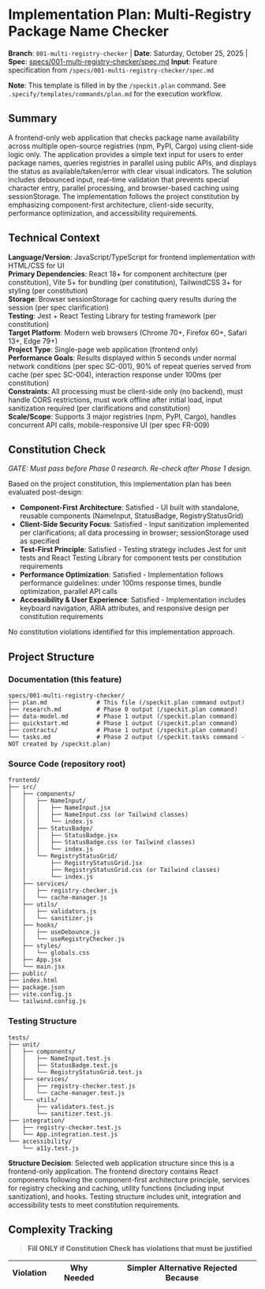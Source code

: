 # Implementation Plan: Multi-Registry Package Name Checker

**Branch**: `001-multi-registry-checker` | **Date**: Saturday, October 25, 2025 | **Spec**: [specs/001-multi-registry-checker/spec.md](specs/001-multi-registry-checker/spec.md)
**Input**: Feature specification from `/specs/001-multi-registry-checker/spec.md`

**Note**: This template is filled in by the `/speckit.plan` command. See `.specify/templates/commands/plan.md` for the execution workflow.

## Summary

A frontend-only web application that checks package name availability across multiple open-source registries (npm, PyPI, Cargo) using client-side logic only. The application provides a simple text input for users to enter package names, queries registries in parallel using public APIs, and displays the status as available/taken/error with clear visual indicators. The solution includes debounced input, real-time validation that prevents special character entry, parallel processing, and browser-based caching using sessionStorage. The implementation follows the project constitution by emphasizing component-first architecture, client-side security, performance optimization, and accessibility requirements.

## Technical Context

**Language/Version**: JavaScript/TypeScript for frontend implementation with HTML/CSS for UI  
**Primary Dependencies**: React 18+ for component architecture (per constitution), Vite 5+ for bundling (per constitution), TailwindCSS 3+ for styling (per constitution)  
**Storage**: Browser sessionStorage for caching query results during the session (per spec clarification)  
**Testing**: Jest + React Testing Library for testing framework (per constitution)  
**Target Platform**: Modern web browsers (Chrome 70+, Firefox 60+, Safari 13+, Edge 79+)  
**Project Type**: Single-page web application (frontend only)  
**Performance Goals**: Results displayed within 5 seconds under normal network conditions (per spec SC-001), 90% of repeat queries served from cache (per spec SC-004), interaction response under 100ms (per constitution)  
**Constraints**: All processing must be client-side only (no backend), must handle CORS restrictions, must work offline after initial load, input sanitization required (per clarifications and constitution)  
**Scale/Scope**: Supports 3 major registries (npm, PyPI, Cargo), handles concurrent API calls, mobile-responsive UI (per spec FR-009)

## Constitution Check

_GATE: Must pass before Phase 0 research. Re-check after Phase 1 design._

Based on the project constitution, this implementation plan has been evaluated post-design:

- **Component-First Architecture**: Satisfied - UI built with standalone, reusable components (NameInput, StatusBadge, RegistryStatusGrid)
- **Client-Side Security Focus**: Satisfied - Input sanitization implemented per clarifications; all data processing in browser; sessionStorage used as specified
- **Test-First Principle**: Satisfied - Testing strategy includes Jest for unit tests and React Testing Library for component tests per constitution requirements
- **Performance Optimization**: Satisfied - Implementation follows performance guidelines: under 100ms response times, bundle optimization, parallel API calls
- **Accessibility & User Experience**: Satisfied - Implementation includes keyboard navigation, ARIA attributes, and responsive design per constitution requirements

No constitution violations identified for this implementation approach.

## Project Structure

### Documentation (this feature)

```text
specs/001-multi-registry-checker/
├── plan.md              # This file (/speckit.plan command output)
├── research.md          # Phase 0 output (/speckit.plan command)
├── data-model.md        # Phase 1 output (/speckit.plan command)
├── quickstart.md        # Phase 1 output (/speckit.plan command)
├── contracts/           # Phase 1 output (/speckit.plan command)
└── tasks.md             # Phase 2 output (/speckit.tasks command - NOT created by /speckit.plan)
```

### Source Code (repository root)

```text
frontend/
├── src/
│   ├── components/
│   │   ├── NameInput/
│   │   │   ├── NameInput.jsx
│   │   │   ├── NameInput.css (or Tailwind classes)
│   │   │   └── index.js
│   │   ├── StatusBadge/
│   │   │   ├── StatusBadge.jsx
│   │   │   ├── StatusBadge.css (or Tailwind classes)
│   │   │   └── index.js
│   │   └── RegistryStatusGrid/
│   │       ├── RegistryStatusGrid.jsx
│   │       ├── RegistryStatusGrid.css (or Tailwind classes)
│   │       └── index.js
│   ├── services/
│   │   ├── registry-checker.js
│   │   └── cache-manager.js
│   ├── utils/
│   │   ├── validators.js
│   │   └── sanitizer.js
│   ├── hooks/
│   │   ├── useDebounce.js
│   │   └── useRegistryChecker.js
│   ├── styles/
│   │   └── globals.css
│   ├── App.jsx
│   └── main.jsx
├── public/
├── index.html
├── package.json
├── vite.config.js
└── tailwind.config.js
```

### Testing Structure

```text
tests/
├── unit/
│   ├── components/
│   │   ├── NameInput.test.js
│   │   ├── StatusBadge.test.js
│   │   └── RegistryStatusGrid.test.js
│   ├── services/
│   │   ├── registry-checker.test.js
│   │   └── cache-manager.test.js
│   └── utils/
│       ├── validators.test.js
│       └── sanitizer.test.js
├── integration/
│   ├── registry-checker.test.js
│   └── App.integration.test.js
└── accessibility/
    └── a11y.test.js
```

**Structure Decision**: Selected web application structure since this is a frontend-only application. The frontend directory contains React components following the component-first architecture principle, services for registry checking and caching, utility functions (including input sanitization), and hooks. Testing structure includes unit, integration and accessibility tests to meet constitution requirements.

## Complexity Tracking

> **Fill ONLY if Constitution Check has violations that must be justified**

| Violation | Why Needed | Simpler Alternative Rejected Because |
| --------- | ---------- | ------------------------------------ |
